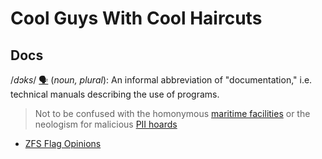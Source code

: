 # Cool Guys With Cool Haircuts

## Docs
/_dɔks_/ [:speaking_head:](https://upload.wikimedia.org/wikipedia/commons/e/eb/De-Docks.ogg) (_noun, plural_): An informal abbreviation of "documentation," i.e. technical manuals describing the use of programs.

> Not to be confused with the homonymous [maritime facilities](https://en.wikipedia.org/wiki/Dock_%28maritime%29) or the neologism for malicious [PII hoards](https://en.wikipedia.org/wiki/Personally_identifying_information)

* [ZFS Flag Opinions](doc/zfs/)
